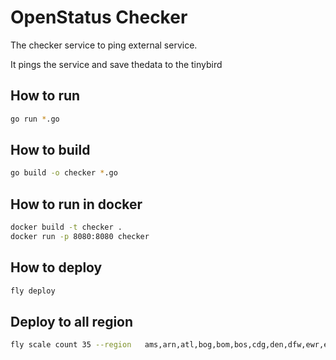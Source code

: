 # OpenStatus Checker

The checker service to ping external service.

It pings the service and save thedata to the tinybird

## How to run

```bash
go run *.go
```

## How to build

```bash
go build -o checker *.go
```

## How to run in docker

```bash
docker build -t checker .
docker run -p 8080:8080 checker
```

## How to deploy

```bash
fly deploy
```

## Deploy to all region

```bash
fly scale count 35 --region   ams,arn,atl,bog,bom,bos,cdg,den,dfw,ewr,eze,fra,gdl,gig,gru,hkg,iad,jnb,lax,lhr,mad,mia,nrt,ord,otp,phx,qro,scl,sjc,sea,sin,syd,waw,yul,yyz
```
